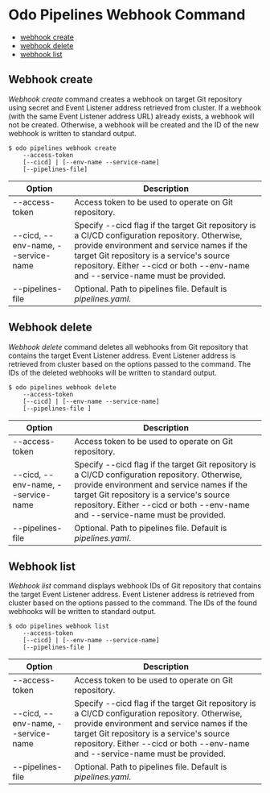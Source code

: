 # Odo Pipelines Webhook Command

* [webhook create](#Wehbook-create)
* [webhook delete](#Webhook-delete)
* [webhook list](#Webhook-list)

## Webhook create

_Webhook create_ command creates a webhook on target Git repository using secret and Event Listener address retrieved from cluster.   If a webhook (with the same Event Listener address URL) already exists, a webhook will not be created.  Otherwise, a webhook will be created and the ID of the new webhook is written to standard output.

```shell
$ odo pipelines webhook create 
    --access-token 
    [--cicd] | [--env-name --service-name]
    [--pipelines-file]
```
| Option                  | Description |
| ----------------------- | ----------- |
| --access-token | Access token to be used to operate on Git repository.|
| --cicd, --env-name, --service-name | Specify --cicd flag if the target Git repository is a CI/CD configuration repository.  Otherwise, provide environment and service names if the target Git repository is a service's source repository.  Either --cicd or both --env-name and --service-name must be provided.|  
| --pipelines-file | Optional.  Path to pipelines file.  Default is _pipelines.yaml_. |

## Webhook delete

_Webhook delete_ command deletes all webhooks from Git repository that contains the target Event Listener address.  Event Listener address is retrieved from cluster based on the options passed to the command.  The IDs of the deleted webhooks will be written to standard output.

```shell
$ odo pipelines webhook delete 
    --access-token 
    [--cicd] | [--env-name --service-name]
    [--pipelines-file ]
```
| Option                  | Description |
| ----------------------- | ----------- |
| --access-token | Access token to be used to operate on Git repository.|
| --cicd, --env-name, --service-name | Specify --cicd flag if the target Git repository is a CI/CD configuration repository.  Otherwise, provide environment and service names if the target Git repository is a service's source repository.  Either --cicd or both --env-name and --service-name must be provided.|  
| --pipelines-file  | Optional.  Path to pipelines file.  Default is _pipelines.yaml_. |

## Webhook list

_Webhook list_ command displays webhook IDs of Git repository that contains the target Event Listener address.  Event Listener address is retrieved from cluster based on the options passed to the command.  The IDs of the found webhooks will be written to standard output.

```shell
$ odo pipelines webhook list 
    --access-token 
    [--cicd] | [--env-name --service-name]
    [--pipelines-file ]
```
| Option                  | Description |
| ----------------------- | ----------- |
| --access-token | Access token to be used to operate on Git repository.|
| --cicd, --env-name, --service-name | Specify --cicd flag if the target Git repository is a CI/CD configuration repository.  Otherwise, provide environment and service names if the target Git repository is a service's source repository.  Either --cicd or both --env-name and --service-name must be provided.|  
| --pipelines-file  | Optional.  Path to pipelines file.  Default is _pipelines.yaml_. |
